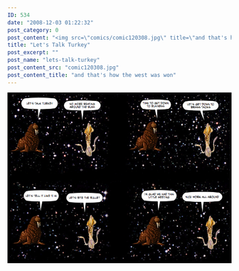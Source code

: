 ```yaml
---
ID: 534
date: "2008-12-03 01:22:32"
post_category: 0
post_content: "<img src=\"comics/comic120308.jpg\" title=\"and that's how the west was won\" />"
title: "Let's Talk Turkey"
post_excerpt: ""
post_name: "lets-talk-turkey"
post_content_src: "comic120308.jpg"
post_content_title: "and that's how the west was won"
---
```



[![and that's how the west was won](/comics-hi-res/comic120308.jpg)](/comics-hi-res/comic120308.jpg)
